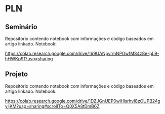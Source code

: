 # PLN

## Seminário

Repositório contendo notebook com informações e código baseados em artigo linkado. Notebook:

https://colab.research.google.com/drive/169UANpvrmNPOwfM84z8e-pL9-hHWKp91?usp=sharing

## Projeto

Repositório contendo notebook com informações e código baseados em artigo linkado. Notebook:

https://colab.research.google.com/drive/1DZJGnUEP0wiHlsrhvI8zOUPB24gyljKM?usp=sharing#scrollTo=Q0X5A8tDmB6Z
